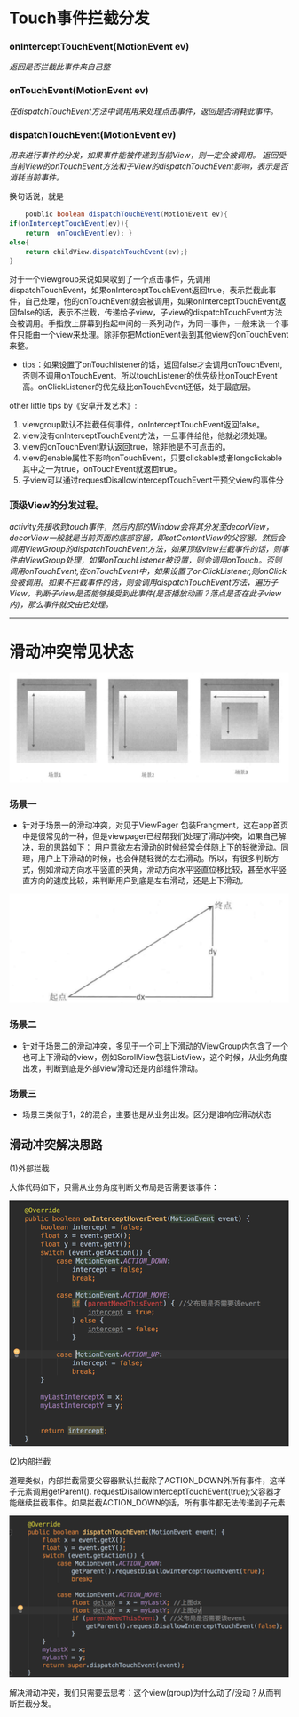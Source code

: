 # Touch事件拦截分发

### onInterceptTouchEvent(MotionEvent ev)
*返回是否拦截此事件来自己整*

### onTouchEvent(MotionEvent ev)
*在dispatchTouchEvent方法中调用用来处理点击事件，返回是否消耗此事件。*

### dispatchTouchEvent(MotionEvent ev)
*用来进行事件的分发，如果事件能被传递到当前View，则一定会被调用。
返回受当前View的onTouchEvent方法和子View的dispatchTouchEvent影响，表示是否消耗当前事件。*

换句话说，就是

```java
	poublic boolean dispatchTouchEvent(MotionEvent ev){
if(onInterceptTouchEvent(ev)){
	return  onTouchEvent(ev); }
else{
	return childView.dispatchTouchEvent(ev);}
}
```

对于一个viewgroup来说如果收到了一个点击事件，先调用dispatchTouchEvent，如果onInterceptTouchEvent返回true，表示拦截此事件，自己处理，他的onTouchEvent就会被调用，如果onInterceptTouchEvent返回false的话，表示不拦截，传递给子view，子view的dispatchTouchEvent方法会被调用。手指放上屏幕到抬起中间的一系列动作，为同一事件，一般来说一个事件只能由一个view来处理。除非你把MotionEvent丢到其他view的onTouchEvent来整。

- tips：如果设置了onTouchlistener的话，返回false才会调用onTouchEvent,否则不调用onTouchEvent。所以touchListener的优先级比onTouchEvent高。onClickListener的优先级比onTouchEvent还低，处于最底层。

other little tips by《安卓开发艺术》:

1. viewgroup默认不拦截任何事件，onInterceptTouchEvent返回false。
2. view没有onInterceptTouchEvent方法，一旦事件给他，他就必须处理。
3. view的onTouchEvent默认返回true，除非他是不可点击的。
4. view的enable属性不影响onTouchEvent，只要clickable或者longclickable其中之一为true，onTouchEvent就返回true。
5. 子view可以通过requestDisallowInterceptTouchEvent干预父view的事件分

### 顶级View的分发过程。

_activity先接收到touch事件，然后内部的Window会将其分发至decorView，decorView一般就是当前页面的底部容器，即setContentView的父容器。然后会调用ViewGroup的dispatchTouchEvent方法，如果顶级view拦截事件的话，则事件由ViewGroup处理，如果onTouchListener被设置，则会调用onTouch。否则调用onTouchEvent,在onTouchEvent中，如果设置了onClickListener,则onClick会被调用。如果不拦截事件的话，则会调用dispatchTouchEvent方法，遍历子View，判断子view是否能够接受到此事件(是否播放动画？落点是否在此子view内)，那么事件就交由它处理。_





--------------
# 滑动冲突常见状态

![三种场景](https://github.com/DingoDemon/AndroidNotes/blob/master/LinkPics/touch1.png)




### 场景一
- 针对于场景一的滑动冲突，对见于ViewPager 包装Frangment，这在app首页中是很常见的一种，但是viewpager已经帮我们处理了滑动冲突，如果自己解决，我的思路如下：
用户意欲左右滑动的时候经常会伴随上下的轻微滑动。同理，用户上下滑动的时候，也会伴随轻微的左右滑动。所以，有很多判断方式，例如滑动方向水平竖直的夹角，滑动方向水平竖直位移比较，甚至水平竖直方向的速度比较，来判断用户到底是左右滑动，还是上下滑动。

![dxdy](https://github.com/DingoDemon/AndroidNotes/blob/master/LinkPics/touch2.png)

### 场景二
- 针对于场景二的滑动冲突，多见于一个可上下滑动的ViewGroup内包含了一个也可上下滑动的view，例如ScrollView包装ListView，这个时候，从业务角度出发，判断到底是外部view滑动还是内部组件滑动。
### 场景三
- 场景三类似于1，2的混合，主要也是从业务出发。区分是谁响应滑动状态

滑动冲突解决思路
--

(1)外部拦截

大体代码如下，只需从业务角度判断父布局是否需要该事件：

![外部拦截](https://github.com/DingoDemon/AndroidNotes/blob/master/LinkPics/touch3.png)

(2)内部拦截

道理类似，内部拦截需要父容器默认拦截除了ACTION_DOWN外所有事件，这样子元素调用getParent().
requestDisallowInterceptTouchEvent(true);父容器才能继续拦截事件。如果拦截ACTION\_DOWN的话，所有事件都无法传递到子元素

![内部拦截](https://github.com/DingoDemon/AndroidNotes/blob/master/LinkPics/touch4.png)

解决滑动冲突，我们只需要去思考：这个view(group)为什么动了/没动？从而判断拦截分发。





